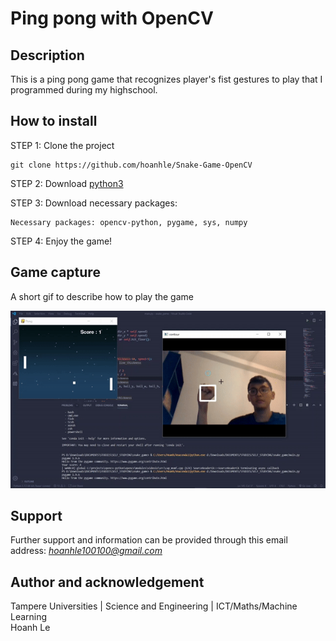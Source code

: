 # Ping pong with OpenCV

## Description

This is a ping pong game that recognizes player's fist gestures to play that I programmed during my highschool. 

## How to install

STEP 1: Clone the project

```
git clone https://github.com/hoanhle/Snake-Game-OpenCV
```

STEP 2: Download [python3](https://www.python.org/downloads/)

STEP 3: Download necessary packages: 

```
Necessary packages: opencv-python, pygame, sys, numpy
```

STEP 4: Enjoy the game!


## Game capture

A short gif to describe how to play the game

![Game capture](game.gif)

## Support

Further support and information can be provided through this email address: <i>hoanhle100100@gmail.com</i>

## Author and acknowledgement

Tampere Universities | Science and Engineering | ICT/Maths/Machine Learning\
Hoanh Le


